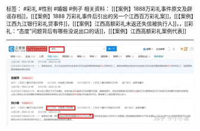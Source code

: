 标签： #彩礼 #性别 #婚姻 #例子
相关资料： [[【案例】1888万彩礼事件原文及辟谣存档]]，[[【案例】1888 万彩礼事件后引出的另一个江西百万彩礼案]]，[[【案例】江西九江银行彩礼贷事件]]，[[【案例】江西高额彩礼未返还失信被执行人]]，，[[彩礼：“态度”问题背后有哪些没说出口的话]]，[[【案例】江西高额彩礼案例代表]]
***
[![1673630130985.jpeg](https://raw.githubusercontent.com/bluntvoice/mypic/main/1673630130985.jpeg)](https://raw.githubusercontent.com/bluntvoice/mypic/main/1673630130985.jpeg)